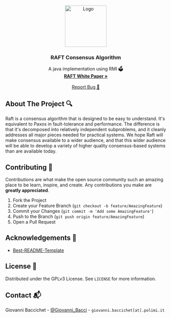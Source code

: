 <!--
*** Thanks for checking out the Best-README-Template. If you have a suggestion
*** that would make this better, please fork the repo and create a pull request
*** or simply open an issue with the tag "enhancement".
*** Thanks again! Now go create something AMAZING! :D
-->

<!-- PROJECT LOGO -->
<br />
<p align="center">
  <a href="https://github.com/GiovanniBaccichet/RAFT">
    <img src="imgs/perspective_matte.png" alt="Logo" width="130">
  </a>

  <h3 align="center">RAFT Consensus Algorithm</h3>

  <p align="center">
    A java implementation using RMI 🗳️
    <br />
    <a href="https://raft.github.io/"><strong>RAFT White Paper »</strong></a>
    <br />
    <br />
    <a href="https://github.com/GiovanniBaccichet/RAFT/issues">Report Bug 🐛</a>
  </p>
</p>

<!-- ABOUT THE PROJECT -->

## About The Project 🔍

Raft is a consensus algorithm that is designed to be easy to understand. It's equivalent to Paxos in fault-tolerance and performance. The difference is that it's decomposed into relatively independent subproblems, and it cleanly addresses all major pieces needed for practical systems. We hope Raft will make consensus available to a wider audience, and that this wider audience will be able to develop a variety of higher quality consensus-based systems than are available today.



<!-- CONTRIBUTING -->

## Contributing 💬

Contributions are what make the open source community such an amazing place to be learn, inspire, and create. Any contributions you make are **greatly appreciated**.

1. Fork the Project
2. Create your Feature Branch (`git checkout -b feature/AmazingFeature`)
3. Commit your Changes (`git commit -m 'Add some AmazingFeature'`)
4. Push to the Branch (`git push origin feature/AmazingFeature`)
5. Open a Pull Request

<!-- ACKNOWLEDGEMENTS -->

## Acknowledgements 📖

-   [Best-README-Template](https://github.com/othneildrew/Best-README-Template)

<!-- LICENSE -->

## License 📑

Distributed under the GPLv3 License. See `LICENSE` for more information.

<!-- CONTACT -->

## Contact 📬

Giovanni Baccichet - [@Giovanni_Bacci](https://twitter.com/Giovanni_Bacci) - `giovanni.baccichet[at].polimi.it`
